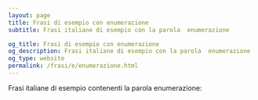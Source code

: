 ```yaml
---
layout: page
title: Frasi di esempio con enumerazione 
subtitle: Frasi italiane di esempio con la parola  enumerazione

og_title: Frasi di esempio con enumerazione 
og_description: Frasi italiane di esempio con la parola  enumerazione
og_type: website
permalink: /frasi/e/enumerazione.html
---
```


Frasi italiane di esempio contenenti la parola enumerazione:


